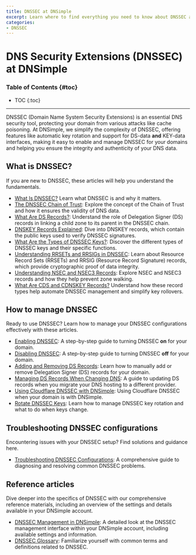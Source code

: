 ```yaml
---
title: DNSSEC at DNSimple
excerpt: Learn where to find everything you need to know about DNSSEC at DNSimple.
categories:
- DNSSEC
---
```


# DNS Security Extensions (DNSSEC) at DNSimple 

### Table of Contents {#toc}

* TOC
{:toc}
---

DNSSEC (Domain Name System Security Extensions) is an essential DNS security tool, protecting your domain from various attacks like cache poisoning. At DNSimple, we simplify the complexity of DNSSEC, offering features like automatic key rotation and support for DS-data **and** KEY-data interfaces, making it easy to enable and manage DNSSEC for your domains and helping you ensure the integrity and authenticity of your DNS data.

## What is DNSSEC?

If you are new to DNSSEC, these articles will help you understand the fundamentals.

- [What Is DNSSEC?](/articles/what-is-dnssec/) Learn what DNSSEC is and why it matters.
- [The DNSSEC Chain of Trust](/articles/dnssec-chain-of-trust/): Explore the concept of the Chain of Trust and how it ensures the validity of DNS data.
- [What Are DS Records?](/articles/what-are-ds-records/): Understand the role of Delegation Signer (DS) records in linking a child zone to its parent in the DNSSEC chain.
- [DNSKEY Records Explained](/articles/dnskey-records-explained/): Dive into DNSKEY records, which contain the public keys used to verify DNSSEC signatures.
- [What Are the Types of DNSSEC Keys?](/articles/types-of-dnssec-keys/): Discover the different types of DNSSEC keys and their specific functions.
- [Understanding RRSETs and RRSIGs in DNSSEC](/articles/understanding-rrsets-rrsigs/): Learn about Resource Record Sets (RRSETs) and RRSIG (Resource Record Signature) records, which provide cryptographic proof of data integrity.
- [Understanding NSEC and NSEC3 Records](/articles/nsec-nsec3-records/): Explore NSEC and NSEC3 records and how they help prevent zone walking.
- [What Are CDS and CDNSKEY Records?](/articles/what-are-cds-and-cdnskey/) Understand how these record types help automate DNSSEC management and simplify key rollovers.

## How to manage DNSSEC

Ready to use DNSSEC? Learn how to manage your DNSSEC configurations effectively with these articles.

- [Enabling DNSSEC](/articles/enabling-dnssec/): A step-by-step guide to turning DNSSEC **on** for your domain.
- [Disabling DNSSEC](/articles/disabling-dnssec/):  A step-by-step guide to turning DNSSEC **off** for your domain.
- [Adding and Removing DS Records](/articles/manage-ds-record/): Learn how to manually add or remove Delegation Signer (DS) records for your domain.
- [Managing DS Records When Changing DNS](/articles/ds-records-changing-dns/): A guide to updating DS records when you migrate your DNS hosting to a different provider.
- [Using Cloudflare DNSSEC with DNSimple](/articles/cloudflare-ds-record/): Using Cloudflare DNSSEC when your domain is with DNSimple.
- [Rotate DNSSEC Keys](/articles/rotate-dnssec-key/): Learn how to manage DNSSEC key rotation and what to do when keys change.

## Troubleshooting DNSSEC configurations

Encountering issues with your DNSSEC setup? Find solutions and guidance here.

- [Troubleshooting DNSSEC Configurations](/articles/troubleshooting-dnssec-configurations/): A comprehensive guide to diagnosing and resolving common DNSSEC problems.

## Reference articles

Dive deeper into the specifics of DNSSEC with our comprehensive reference materials, including an overview of the settings and details available in your DNSimple account.

- [DNSSEC Management in DNSimple](/articles/dnssec-management-in-dnsimple/): A detailed look at the DNSSEC management interface within your DNSimple account, including available settings and information.
- [DNSSEC Glossary](/articles/dnssec-glossary/): Familiarize yourself with common terms and definitions related to DNSSEC.
